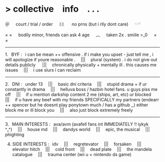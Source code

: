 # **\> collective info . . .**

＠⠀⠀court / trial / order⠀⠀ᛝᛝ⠀⠀ no prns (but i rlly dont care)⠀⠀𓎟𓍢

× ×⠀⠀bodily minor, friends can ask 4 age⠀⠀︵⠀⠀taken 2x . smiile >_0⠀⠀× ×

***

1.⠀BYF :⠀i can be mean ++ offensive . if i make you upset - just tell me , i will apologize if youre reasonable .  |||  plural (system) . i do not give out details publicly
  |||  chronically physically + mentally ill . this causes me issues  |||  i use slurs i can reclaim

***

2.⠀DNI :⠀under 13  |||  basic dni criteria  |||  stupid drama + if ur constantly in drama  |||  helluva boss / hazbin hotel fans. u guys piss me off  |||  if u mention darkship content 2 me (ships, art, etc) ur blocked  |||  if u have any beef with my friends SPECIFICALLY my partners (endearr ++ spencer but he doesnt play ponytown much / has a github ,,) either block me or ill block you  |||  also just block extremely freely

***

3.⠀MAIN INTERESTS :⠀ava/avm (avafell fans int IMMEDIATELY !! iykyk ^_^)  |||  house md  |||  dandys world  |||  epic, the musical  |||  phighting

4. SIDE INTERESTS :⠀idv  |||  regretevator  |||  forsaken  |||  elevator hitch  |||  cold front  |||  dead plate  |||  the mandela catalogue  |||  trauma center (wii u + nintendo ds game)

